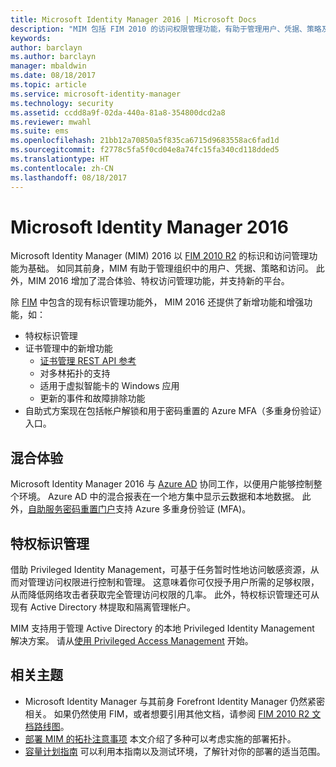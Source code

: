 ```yaml
---
title: Microsoft Identity Manager 2016 | Microsoft Docs
description: "MIM 包括 FIM 2010 的访问权限管理功能，有助于管理用户、凭据、策略及组织中的访问权限。"
keywords: 
author: barclayn
ms.author: barclayn
manager: mbaldwin
ms.date: 08/18/2017
ms.topic: article
ms.service: microsoft-identity-manager
ms.technology: security
ms.assetid: ccdd8a9f-02da-440a-81a8-354800dcd2a8
ms.reviewer: mwahl
ms.suite: ems
ms.openlocfilehash: 21bb12a70850a5f835ca6715d9683558ac6fad1d
ms.sourcegitcommit: f2778c5fa5f0cd04e8a74fc15fa340cd118dded5
ms.translationtype: HT
ms.contentlocale: zh-CN
ms.lasthandoff: 08/18/2017
---
```

# <a name="microsoft-identity-manager-2016"></a>Microsoft Identity Manager 2016

Microsoft Identity Manager (MIM) 2016 以 [FIM 2010 R2](https://technet.microsoft.com/library/jj133885.aspx) 的标识和访问管理功能为基础。 如同其前身，MIM 有助于管理组织中的用户、凭据、策略和访问。  此外，MIM 2016 增加了混合体验、特权访问管理功能，并支持新的平台。

除 [FIM](https://technet.microsoft.com/library/jj133868) 中包含的现有标识管理功能外， MIM 2016 还提供了新增功能和增强功能，如：

- 特权标识管理
- 证书管理中的新增功能
  - [证书管理 REST API 参考](./reference/certificate-management-rest-api-reference.md)
  - 对多林拓扑的支持
  - 适用于虚拟智能卡的 Windows 应用
  - 更新的事件和故障排除功能 
- 自助式方案现在包括帐户解锁和用于密码重置的 Azure MFA（多重身份验证）入口。

## <a name="hybrid-experience"></a>混合体验

Microsoft Identity Manager 2016 与 [Azure AD](https://docs.microsoft.com/azure/active-directory/active-directory-whatis) 协同工作，以便用户能够控制整个环境。 Azure AD 中的混合报表在一个地方集中显示云数据和本地数据。 此外，[自助服务密码重置门户](working-with-self-service-password-reset.md)支持 Azure 多重身份验证 (MFA)。

## <a name="privileged-identity-management"></a>特权标识管理

借助 Privileged Identity Management，可基于任务暂时性地访问敏感资源，从而对管理访问权限进行控制和管理。 这意味着你可仅授予用户所需的足够权限，从而降低网络攻击者获取完全管理访问权限的几率。 此外，特权标识管理还可从现有 Active Directory 林提取和隔离管理帐户。

MIM 支持用于管理 Active Directory 的本地 Privileged Identity Management 解决方案。 请从[使用 Privileged Access Management](./pam/privileged-identity-management-for-active-directory-domain-services.md) 开始。

## <a name="related-topics"></a>相关主题

- Microsoft Identity Manager 与其前身 Forefront Identity Manager 仍然紧密相关。 如果仍然使用 FIM，或者想要引用其他文档，请参阅 [FIM 2010 R2 文档路线图](https://technet.microsoft.com/library/jj133885.aspx)。
- [部署 MIM 的拓扑注意事项](topology-considerations.md) 本文介绍了多种可以考虑实施的部署拓扑。
- [容量计划指南](capacity-planning-guide.md) 可以利用本指南以及测试环境，了解针对你的部署的适当范围。
